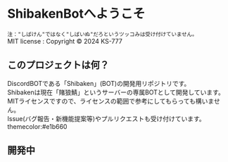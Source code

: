 # ShibakenBotへようこそ
`注："しばけん"ではなく"しばいぬ"だろというツッコみは受け付けていません。`  
MIT license : Copyright © 2024 KS-777  
## このプロジェクトは何？  
DiscordBOTである「Shibaken」(BOT)の開発用リポジトリです。  
Shibakenは現在「賭狼鯖」というサーバーの専属BOTとして開発しています。  
MITライセンスですので、ライセンスの範囲で参考にしてもらっても構いません。  
Issue(バグ報告・新機能提案等)やプルリクエストも受け付けています。  
themecolor:#e1b660
## 開発中